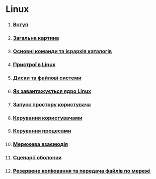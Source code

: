 # Linux 

1. ### [Вступ](1/linux_lecture_1.md)
1. ### [Загальна картина](2/linux_lecture_2.md)
1. ### [Основні команди та ієрархія каталогів](3/linux_lecture_3.md)
1. ### [Пристрої в Linux](4/linux_lecture_4.md)
1. ### [Диски та файлові системи](5/linux_lecture_5.md)
1. ### [Як завантажується ядро Linux](6/linux_lecture_6.md)
1. ### [Запуск простору користувача](7/linux_lecture_7.md)
1. ### [Керування користувачами](8/linux_lecture_8.md)
1. ### [Керування процесами](9/linux_lecture_9.md)
1. ### [Мережева взаємодія](10/linux_lecture_10.md)
1. ### [Сценарії оболонки](11/linux_lecture_11.md)
1. ### [Резервене копіювання та передача файлів по мережі](12/linux_lecture_12.md)